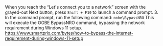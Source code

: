 When you reach the “Let's connect you to a network” screen with the grayed-out Next button, 
press 
```Shift + F10``` to launch a command prompt. 
3. In the command prompt, run the following command: 
```oobe\BypassNRO```
This will execute the OOBE BypassNRO command, bypassing the network requirement during Windows 11 setup.
https://www.smartprix.com/bytes/how-to-bypass-the-internet-requirement-during-windows-11-setup
